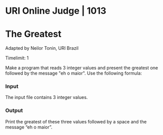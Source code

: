 <h1>URI Online Judge | 1013</h1>

<h1>The Greatest</h1>

Adapted by Neilor Tonin, URI  Brazil

Timelimit: 1

Make a program that reads 3 integer values and present the greatest one followed by the message "eh o maior". Use the following formula:

<h3>Input</h3>

The input file contains 3 integer values.

<h3>Output</h3>

Print the greatest of these three values followed by a space and the message “eh o maior”.
